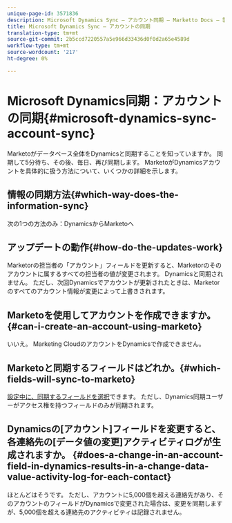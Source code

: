 ```yaml
---
unique-page-id: 3571836
description: Microsoft Dynamics Sync — アカウント同期 — Marketto Docs — 製品ドキュメント
title: Microsoft Dynamics Sync — アカウントの同期
translation-type: tm+mt
source-git-commit: 2b5ccd7220557a5e966d33436d0f0d2a65e4589d
workflow-type: tm+mt
source-wordcount: '217'
ht-degree: 0%

---
```



# Microsoft Dynamics同期：アカウントの同期{#microsoft-dynamics-sync-account-sync}

Marketoがデータベース全体をDynamicsと同期することを知っていますか。 同期して5分待ち、その後、毎日、再び同期します。 MarketoがDynamicsアカウントを具体的に扱う方法について、いくつかの詳細を示します。

## 情報の同期方法{#which-way-does-the-information-sync}

次の1つの方法のみ：DynamicsからMarketoへ

## アップデートの動作{#how-do-the-updates-work}

Marketorの担当者の「アカウント」フィールドを更新すると、Marketorのそのアカウントに属するすべての担当者の値が変更されます。 Dynamicsと同期されません。 ただし、次回Dynamicsでアカウントが更新されたときは、Marketorのすべてのアカウント情報が変更によって上書きされます。

## Marketoを使用してアカウントを作成できますか。{#can-i-create-an-account-using-marketo}

いいえ。 Marketing CloudのアカウントをDynamicsで作成できません。

## Marketoと同期するフィールドはどれか。{#which-fields-will-sync-to-marketo}

[設定中に、同期するフィールドを選択](/help/marketo/product-docs/crm-sync/microsoft-dynamics-sync/sync-setup/microsoft-dynamics-365/step-3-of-3-connect.md#select-fields-to-sync)できます。 ただし、Dynamics同期ユーザーがアクセス権を持つフィールドのみが同期されます。

## Dynamicsの[アカウント]フィールドを変更すると、各連絡先の[データ値の変更]アクティビティログが生成されますか。 {#does-a-change-in-an-account-field-in-dynamics-results-in-a-change-data-value-activity-log-for-each-contact}

ほとんどはそうです。 ただし、アカウントに5,000個を超える連絡先があり、そのアカウントのフィールドがDynamicsで変更された場合は、変更を同期しますが、5,000個を超える連絡先のアクティビティは記録されません。

